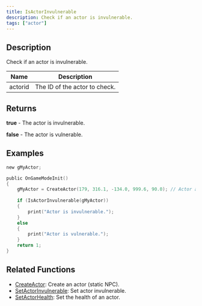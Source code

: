 ```yaml
---
title: IsActorInvulnerable
description: Check if an actor is invulnerable.
tags: ["actor"]
---
```


<VersionWarn version='SA-MP 0.3.7' />

## Description

Check if an actor is invulnerable.

| Name    | Description                   |
| ------- | ----------------------------- |
| actorid | The ID of the actor to check. |

## Returns

**true** - The actor is invulnerable.

**false** - The actor is vulnerable.

## Examples

```c
new gMyActor;

public OnGameModeInit()
{
    gMyActor = CreateActor(179, 316.1, -134.0, 999.6, 90.0); // Actor as a salesperson in Ammunation.
    
    if (IsActorInvulnerable(gMyActor))
    {
        print("Actor is invulnerable.");
    }
    else
    {
        print("Actor is vulnerable.");
    }
    return 1;
}
```

## Related Functions

- [CreateActor](CreateActor): Create an actor (static NPC).
- [SetActorInvulnerable](SetActorInvulnerable): Set actor invulnerable.
- [SetActorHealth](SetActorHealth): Set the health of an actor.

